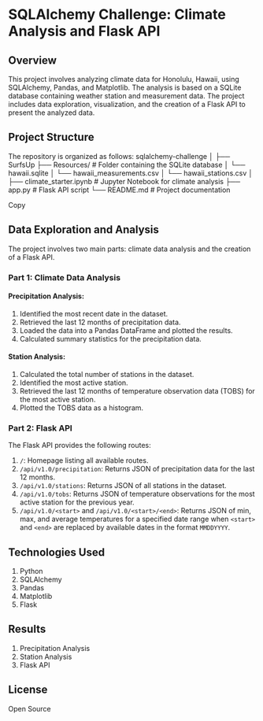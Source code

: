# SQLAlchemy Challenge: Climate Analysis and Flask API

## Overview
This project involves analyzing climate data for Honolulu, Hawaii, using SQLAlchemy, Pandas, and Matplotlib. The analysis is based on a SQLite database containing weather station and measurement data. The project includes data exploration, visualization, and the creation of a Flask API to present the analyzed data.

## Project Structure
The repository is organized as follows:
sqlalchemy-challenge
│
├── SurfsUp
├── Resources/ # Folder containing the SQLite database
│ └── hawaii.sqlite
│ └── hawaii_measurements.csv
│ └── hawaii_stations.csv
│
├── climate_starter.ipynb # Jupyter Notebook for climate analysis
├── app.py # Flask API script
└── README.md # Project documentation

Copy

## Data Exploration and Analysis
The project involves two main parts: climate data analysis and the creation of a Flask API.

### Part 1: Climate Data Analysis

#### Precipitation Analysis:
1. Identified the most recent date in the dataset.
2. Retrieved the last 12 months of precipitation data.
3. Loaded the data into a Pandas DataFrame and plotted the results.
4. Calculated summary statistics for the precipitation data.

#### Station Analysis:
1. Calculated the total number of stations in the dataset.
2. Identified the most active station.
3. Retrieved the last 12 months of temperature observation data (TOBS) for the most active station.
4. Plotted the TOBS data as a histogram.

### Part 2: Flask API
The Flask API provides the following routes:
1. `/`: Homepage listing all available routes.
2. `/api/v1.0/precipitation`: Returns JSON of precipitation data for the last 12 months.
3. `/api/v1.0/stations`: Returns JSON of all stations in the dataset.
4. `/api/v1.0/tobs`: Returns JSON of temperature observations for the most active station for the previous year.
5. `/api/v1.0/<start>` and `/api/v1.0/<start>/<end>`: Returns JSON of min, max, and average temperatures for a specified date range when `<start>` and `<end>` are replaced by available dates in the format `MMDDYYYY`.

## Technologies Used
1. Python
2. SQLAlchemy
3. Pandas
4. Matplotlib
5. Flask

## Results
1. Precipitation Analysis
2. Station Analysis
3. Flask API

## License
Open Source
